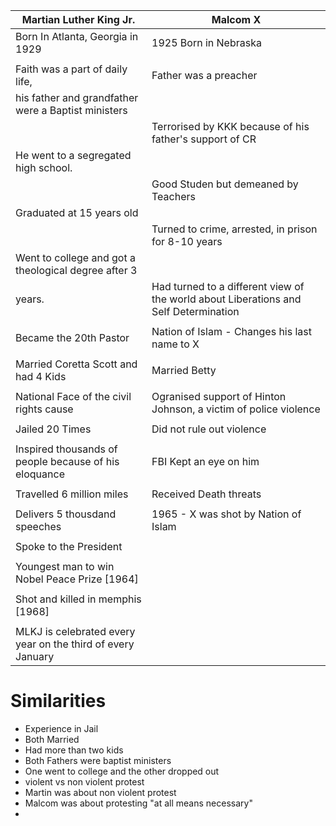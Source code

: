 | **Martian Luther King Jr.**                                 | **Malcom X**                                                                         |
| ----------------------------------------------------------- | ------------------------------------------------------------------------------------ |
| Born In Atlanta, Georgia in 1929                            | 1925 Born in Nebraska                                                                |
|                                                             |                                                                                      |
| Faith was a part of daily life,                             | Father was a preacher                                                                |
| his father and grandfather were a Baptist ministers         |                                                                                      |
|                                                             | Terrorised by KKK because of his father's support of CR                              |
| He went to a segregated high school.                        |                                                                                      |
|                                                             | Good Studen but demeaned by Teachers                                                 |
| Graduated at 15 years old                                   |                                                                                      |
|                                                             | Turned to crime, arrested, in prison for 8-10 years                                  |
| Went to college and got a theological degree after 3        |                                                                                      |
| years.                                                      | Had turned to a different view of the world about Liberations and Self Determination |
|                                                             |                                                                                      |
| Became the 20th Pastor                                      | Nation of Islam - Changes his last name to X                                         |
|                                                             |                                                                                      |
| Married Coretta Scott and had 4 Kids                        | Married Betty                                                                        |
|                                                             |                                                                                      |
| National Face of the civil rights cause                     | Ogranised support of Hinton Johnson, a victim of police violence                     |
|                                                             |                                                                                      |
| Jailed 20 Times                                             | Did not rule out violence                                                            |
|                                                             |                                                                                      |
| Inspired thousands of people because of his eloquance       | FBI Kept an eye on him                                                               |
|                                                             |                                                                                      |
| Travelled 6 million miles                                   | Received Death threats                                                               |
|                                                             |                                                                                      |
| Delivers 5 thousdand speeches                               | 1965 - X was shot by Nation of Islam                                                                                     |
|                                                             |                                                                                      |
| Spoke to the President                                      |                                                                                      |
|                                                             |                                                                                      |
| Youngest man to win Nobel Peace Prize  [1964]               |                                                                                      |
|                                                             |                                                                                      |
| Shot and killed in memphis [1968]                           |                                                                                      |
|                                                             |                                                                                      |
| MLKJ is celebrated every year on the third of every January |                                                                                      |


# Similarities

- Experience in Jail
- Both Married
- Had more than two kids
- Both Fathers were baptist ministers
- One went to college and the other dropped out
- violent vs non violent protest
- Martin was about non violent protest
- Malcom was about protesting "at all means necessary"
- 
